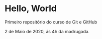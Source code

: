 # Hello, World
 Primeiro repositório do curso de Git e GitHub 

 2 de Maio de 2020, ás 4h da madrugada.
